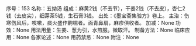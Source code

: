 序号：153
名称：五拗汤
组成：麻黄2钱（不去节），干姜2钱（不去皮），杏仁2钱（去皮尖），细芽茶5钱，生石膏3钱。
出处：《墨宝斋集验方》卷上。
主治：伤寒伤风后，咳嗽，痰火盛作齁喘者。面青鼻扇，麻疹俱收者。
加减：None
功效：None
用法用量：生姜、葱为引，水煎服。微取汗。
制备方法：None
临床应用：None
各家论述：None
用药禁忌：None
附注：None
